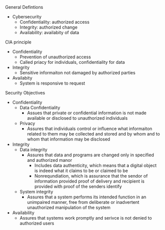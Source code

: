 General Defintions 
 - Cybersecurity 
	 - Confidentiality: authorized access
	 - Integrity: authorized change
	 - Availability: availabity of data

CIA principle
 - Confidentiality
	 - Prevention of unauthorized access
	 - Called priacy for individuals, confidentiality for data
- Integrity
	- Sensitive informaiton not damaged by authorized parties 
- Availabity 
	- System is responsive to request

Security Objectives
 - Confidentiality 
	 - Data Confidentiality
		 - Assues that private or confidential information is not made available or disclosed to unauthorized individuals
	- Privacy
		- Assures that individuals control or influence what informaiton related to them may be collected and stored and by whom and to whom that information may be disclosed
- Integrity
	- Data integrity
		- Assures that data and programs are changed only in specified and authorized manor 
			- Includes data authenticity, which means that a digital object is indeed what it claims to be or claimed to be
			- Nonrequndiation, which is assurance that the sendor of information provided proof of delivery and recipient is provided with proof of the senders identify 
	- System integrity 
		- Assures that a system performs its intended function in an unimpaired manner, free from deliberate or inadvertent unauthorized manipulation of the system 
- Availability
	- Assures that systems work promptly and serivce is not denied to authorized users